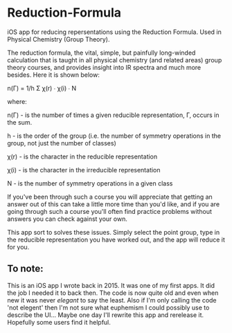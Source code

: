 # Reduction-Formula
iOS app for reducing repersentations using the Reduction Formula. Used in Physical Chemistry (Group Theory). 

The reduction formula, the vital, simple, but painfully long-winded calculation that is taught in all physical chemistry (and related areas) group theory courses, and provides insight into IR spectra and much more besides. Here it is shown below:

n(Γ) = 1/h Σ χ(r) ∙ χ(i) ∙ N

where:

n(Γ) - is the number of times a given reducible representation, Γ, occurs in the sum.

h - is the order of the group (i.e. the number of symmetry operations in the group, not just the number of classes)

χ(r) - is the character in the reducible representation  

χ(i) - is the character in the irreducible representation

N - is the number of symmetry operations in a given class

If you've been through such a course you will appreciate that getting an answer out of this can take a little more time than you'd like, and if you are going through such a course you'll often find practice problems without answers you can check against your own.

This app sort to solves these issues. Simply select the point group, type in the reducible representation you have worked out, and the app will reduce it for you.

## To note:
This is an iOS app I wrote back in 2015. It was one of my first apps. It did the job I needed it to back then. The code is now quite old and even when new it was never *elegant* to say the least. Also if I'm only calling the code 'not elegent' then I'm not sure what euphemism I could possibly use to describe the UI... Maybe one day I'll rewrite this app and rerelease it. Hopefully some users find it helpful.
